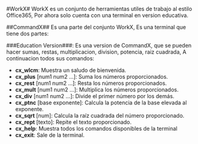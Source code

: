 #WorkX#
WorkX es un conjunto de herramientas utiles de trabajo al estilo Office365, Por ahora solo cuenta con una terminal en version educativa.

##CommandX##
Es una parte del conjunto WorkX, Es una terminal que tiene dos partes:

###Education Version###:
Es una version de CommandX, que se pueden hacer sumas, restas, multiplicacion, division, potencia, raiz cuadrada, A continuacion todos sus comandos:

- **cx_wlcm**: Muestra un saludo de bienvenida.
- **cx_plus** [num1 num2 ...]: Suma los números proporcionados.
- **cx_rest** [num1 num2 ...]: Resta los números proporcionados.
- **cx_mult** [num1 num2 ...]: Multiplica los números proporcionados.
- **cx_div** [num1 num2 ...]: Divide el primer número por los demás.
- **cx_ptnc** [base exponente]: Calcula la potencia de la base elevada al exponente.
- **cx_sqrt** [num]: Calcula la raíz cuadrada del número proporcionado.
- **cx_rept** [texto]: Repite el texto proporcionado.
- **cx_help**: Muestra todos los comandos disponibles de la terminal
- **cx_exit**: Sale de la terminal.
